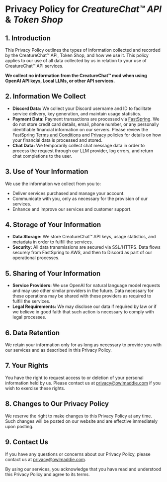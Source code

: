 # Privacy Policy for *CreatureChat™ API* & *Token Shop*

## 1. Introduction
This Privacy Policy outlines the types of information collected and recorded by the CreatureChat™ API, Token Shop, and
how we use it. This policy applies to our use of all data collected by us in relation to your use of CreatureChat™ API 
services. 

**We collect no information from the CreatureChat™ mod when using OpenAI API keys, Local LLMs, or other API services.**

## 2. Information We Collect
- **Discord Data:** We collect your Discord username and ID to facilitate service delivery, key generation, and maintain usage statistics.
- **Payment Data:** Payment transactions are processed via [FastSpring](https://fastspring.com/purchasing-through-fastspring/). We do not store credit card details, email, phone number, or any personally identifiable financial information on our servers. Please review the FastSpring [Terms and Conditions](https://fastspring.com/legal/terms-sale/) and [Privacy](https://fastspring.com/privacy/) policies for details on how your financial data is processed and stored.
- **Chat Data:** We temporarily collect chat message data in order to process the request through our LLM provider, log errors, and return chat completions to the user.

## 3. Use of Your Information
We use the information we collect from you to:
- Deliver services purchased and manage your account.
- Communicate with you, only as necessary for the provision of our services.
- Enhance and improve our services and customer support.

## 4. Storage of Your Information
- **Data Storage:** We store CreatureChat™ API keys, usage statistics, and metadata in order to fulfill the services.
- **Security:** All data transmissions are secured via SSL/HTTPS. Data flows securely from FastSpring to AWS, and then to Discord as part of our operational processes.

## 5. Sharing of Your Information
- **Service Providers:** We use OpenAI for natural language model requests and may use other similar providers in the future. Data necessary for these operations may be shared with these providers as required to fulfill the services.
- **Legal Requirements:** We may disclose our data if required by law or if we believe in good faith that such action is necessary to comply with legal processes.

## 6. Data Retention
We retain your information only for as long as necessary to provide you with our services and as described in 
this Privacy Policy.

## 7. Your Rights
You have the right to request access to or deletion of your personal information held by us. Please contact us 
at [privacy@owlmaddie.com](mailto:privacy@owlmaddie.com) if you wish to exercise these rights.

## 8. Changes to Our Privacy Policy
We reserve the right to make changes to this Privacy Policy at any time. Such changes will be posted on our 
website and are effective immediately upon posting.

## 9. Contact Us
If you have any questions or concerns about our Privacy Policy, please contact us at 
[privacy@owlmaddie.com](mailto:privacy@owlmaddie.com).

By using our services, you acknowledge that you have read and understood this Privacy Policy and agree to its terms.
